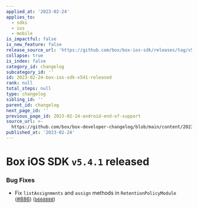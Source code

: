 ```yaml
---
applied_at: '2023-02-24'
applies_to:
  - sdks
  - ios
  - mobile
is_impactful: false
is_new_feature: false
release_source_url: 'https://github.com/box/box-ios-sdk/releases/tag/v5.4.1'
collapse: true
is_index: false
category_id: changelog
subcategory_id: ''
id: 2023-02-24-box-ios-sdk-v541-released
rank: null
total_steps: null
type: changelog
sibling_id: ''
parent_id: changelog
next_page_id: ''
previous_page_id: 2023-02-24-android-end-of-support
source_url: >-
  https://github.com/box/box-developer-changelog/blob/main/content/2023/02-24-box-ios-sdk-v541-released.md
published_at: '2023-02-24'
---
```

# Box iOS SDK `v5.4.1` released

### Bug Fixes

* Fix `listAssignments` and `assign` methods in `RetentionPolicyModule` ([#886][1]) ([`b668888`][2])

[1]: https://github.com/box/box-ios-sdk/issues/886

[2]: https://github.com/box/box-ios-sdk/commit/b668888f35136dd1239526b70cc31a10bdd04744